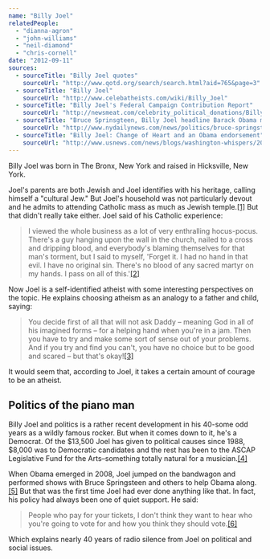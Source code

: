 ```yaml
---
name: "Billy Joel"
relatedPeople:
  - "dianna-agron"
  - "john-williams"
  - "neil-diamond"
  - "chris-cornell"
date: "2012-09-11"
sources:
  - sourceTitle: "Billy Joel quotes"
    sourceUrl: "http://www.qotd.org/search/search.html?aid=765&page=3"
  - sourceTitle: "Billy Joel"
    sourceUrl: "http://www.celebatheists.com/wiki/Billy_Joel"
  - sourceTitle: "Billy Joel's Federal Campaign Contribution Report"
    sourceUrl: "http://newsmeat.com/celebrity_political_donations/Billy_Joel.php"
  - sourceTitle: "Bruce Sprinsgteen, Billy Joel headline Barack Obama midtown cash band"
    sourceUrl: "http://www.nydailynews.com/news/politics/bruce-springsteen-billy-joel-headline-barack-obama-midtown-cash-bash-article-1.305334"
  - sourceTitle: "Billy Joel: Change of Heart and an Obama endorsement"
    sourceUrl: "http://www.usnews.com/news/blogs/washington-whispers/2008/10/23/billy-joel-change-of-heart-and-an-obama-endorsement"
---
```


Billy Joel was born in The Bronx, New York and raised in Hicksville, New York.

Joel's parents are both Jewish and Joel identifies with his heritage, calling himself a "cultural Jew." But Joel's household was not particularly devout and he admits to attending Catholic mass as much as Jewish temple.<a class="source-citation" href="#http://www.qotd.org/search/search.html?aid=765&page=3" title="Billy Joel quotes">[1]</a> But that didn't really take either. Joel said of his Catholic experience:

>I viewed the whole business as a lot of very enthralling hocus-pocus. There's a guy hanging upon the wall in the church, nailed to a cross and dripping blood, and everybody's blaming themselves for that man's torment, but I said to myself, 'Forget it. I had no hand in that evil. I have no original sin. There's no blood of any sacred martyr on my hands. I pass on all of this.'<a class="source-citation" href="#http://www.celebatheists.com/wiki/Billy_Joel" title="Billy Joel">[2]</a>

Now Joel is a self-identified atheist with some interesting perspectives on the topic. He explains choosing atheism as an analogy to a father and child, saying:

>You decide first of all that will not ask Daddy – meaning God in all of his imagined forms – for a helping hand when you're in a jam. Then you have to try and make some sort of sense out of your problems. And if you try and find you can't, you have no choice but to be good and scared – but that's okay!<a class="source-citation" href="#http://www.celebatheists.com/wiki/Billy_Joel" title="Billy Joel">[3]</a>

It would seem that, according to Joel, it takes a certain amount of courage to be an atheist.


## Politics of the piano man

Billy Joel and politics is a rather recent development in his 40-some odd years as a wildly famous rocker. But when it comes down to it, he's a Democrat. Of the $13,500 Joel has given to political causes since 1988, $8,000 was to Democratic candidates and the rest has been to the ASCAP Legislative Fund for the Arts–something totally natural for a musician.<a class="source-citation" href="#http://newsmeat.com/celebrity_political_donations/Billy_Joel.php" title="Billy Joel&apos;s Federal Campaign Contribution Report">[4]</a>

When Obama emerged in 2008, Joel jumped on the bandwagon and performed shows with Bruce Springsteen and others to help Obama along.<a class="source-citation" href="#http://www.nydailynews.com/news/politics/bruce-springsteen-billy-joel-headline-barack-obama-midtown-cash-bash-article-1.305334" title="Bruce Sprinsgteen, Billy Joel headline Barack Obama midtown cash band">[5]</a> But that was the first time Joel had ever done anything like that. In fact, his policy had always been one of quiet support. He said:

>People who pay for your tickets, I don't think they want to hear who you're going to vote for and how you think they should vote.<a class="source-citation" href="#http://www.usnews.com/news/blogs/washington-whispers/2008/10/23/billy-joel-change-of-heart-and-an-obama-endorsement" title="Billy Joel: Change of Heart and an Obama endorsement">[6]</a>

Which explains nearly 40 years of radio silence from Joel on political and social issues.